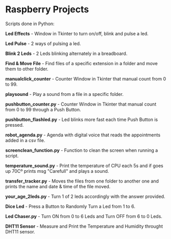 # Raspberry Projects

Scripts done in Python:

**Led Effects** - Window in Tkinter to turn on/off, blink and pulse a led.

**Led Pulse** - 2 ways of pulsing a led.

**Blink 2 Leds** - 2 Leds blinking alternately in a breadboard.

**Find & Move File** - Find files of a specific extension in a folder and move them to other folder.

**manualclick_counter** - Counter Window in Tkinter that manual count from 0 to 99.

**playsound** - Play a sound from a file in a specific folder.

**pushbutton_counter.py** - Counter Window in Tkinter that manual count from 0 to 99 through a Push Button.

**pushbutton_flashled.py** - Led blinks more fast each time Push Button is pressed.

**robot_agenda.py** - Agenda with digital voice that reads the appointments added in a csv file.

**screenclean_function.py** - Function to clean the screen when running a script.

**temperature_sound.py** - Print the temperature of CPU each 5s and if goes up 70Cº prints msg "Carefull" and plays a sound.

**transfer_tracker.py** - Moves the files from one folder to another one and prints the name and date & time of the file moved.

**your_age_2leds.py** - Turn 1 of 2 leds accordingly with the answer provided.

**Dice Led** - Press a Button to Randomly Turn a Led from 1 to 6.

**Led Chaser.py** - Turn ON from 0 to 6 Leds and Turn OFF from 6 to 0 Leds.

**DHT11 Sensor** - Measure and Print the Temperature and Humidity throught DHT11 sensor.
